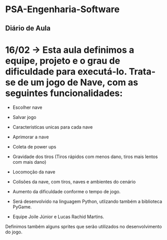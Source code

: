 # PSA-Engenharia-Software
## Diário de Aula

# 16/02 -> Esta aula definimos a equipe, projeto e o grau de dificuldade para executá-lo. Trata-se de um jogo de Nave, com as seguintes funcionalidades: 
- Escolher nave
- Salvar jogo
- Caracteristicas unicas para cada nave 
- Aprimorar a nave
- Coleta de power ups
- Gravidade dos tiros (Tiros rápidos com menos dano, tiros mais lentos com mais dano)
- Locomoção da nave
- Colisões da nave, com tiros, naves e ambientes do cenário
- Aumento da dificuldade conforme o tempo de jogo.

- Será desenvolvido na linguagem Python, utlizando também a biblioteca PyGame.
- Equipe Joile Júnior e Lucas Rachid Martins.

Definimos também alguns sprites que serão utilizados no desenvolvimento do jogo.
